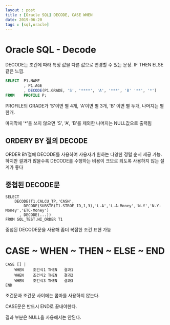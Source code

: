 ```yaml
---
layout : post
title : [Oracle SQL] DECODE, CASE WHEN
date: 2019-06-20
tags : [sql,oracle]
---
```




# Oracle SQL - Decode

DECODE는 조건에 따라 특정 값을 다른 값으로 변경할 수 있는 문장. IF THEN ELSE같은 느낌.

```sql
SELECT 	P1.NAME
		, P1.AGE
		, DECODE(P1.GRADE, 'S', '****', 'A', '***', 'B' '**', '*')
FROM	PROFILE P;
```

PROFILE의 GRADE가 'S'이면 별 4개, 'A'이면 별 3개, 'B' 이면 별 두개, 나머지는 별 한개.

마지막에 '*'을 쓰지 않으면 'S', 'A', 'B'를 제외한 나머지는 NULL값으로 출력됨



## ORDERY BY 절의 DECODE

ORDER BY절에  DECODE를 사용하여 사용자가 원하는 다양한 정렬 순서 제공 가능. 하지만 결과가 많을수록 DECODE를 수행하는 비용이 크므로 되도록 사용하지 않는 설계가 좋다

## 중첩된 DECODE문

```plsql
SELECT
	DECODE(T1.CALCU_TP,'CASH',
      	DECODE(SUBSTR(T1.STROE_ID,1,3),'L.A','L.A-Money','N.Y','N.Y-Money','ETC-Money')
      , DECODE(...))
FROM SQL_TEST.HI_ORDER T1
```

중첩된 DECODE문을 사용해 좀더 복잡한 조건 표현 가능



# CASE  ~ WHEN ~ THEN ~ ELSE ~ END

```plsql
CASE [] | 
	WHEN	조건식1 THEN	결과1
	WHEN	조건식2 THEN	결과2
	WHEN	조건식3 THEN	결과3
END
```

조건문과 조건문 사이에는 콤마를 사용하지 않는다.

CASE문은 반드시 END로 끝내야한다.

결과 부분은  NULL을 사용해서는 안된다.
